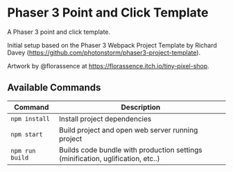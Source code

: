 # Phaser 3 Point and Click Template

A Phaser 3 point and click template.

Initial setup based on the Phaser 3 Webpack Project Template by Richard Davey (https://github.com/photonstorm/phaser3-project-template).

Artwork by @florassence at https://florassence.itch.io/tiny-pixel-shop.

## Available Commands

| Command | Description |
|---------|-------------|
| `npm install` | Install project dependencies |
| `npm start` | Build project and open web server running project |
| `npm run build` | Builds code bundle with production settings (minification, uglification, etc..) |
